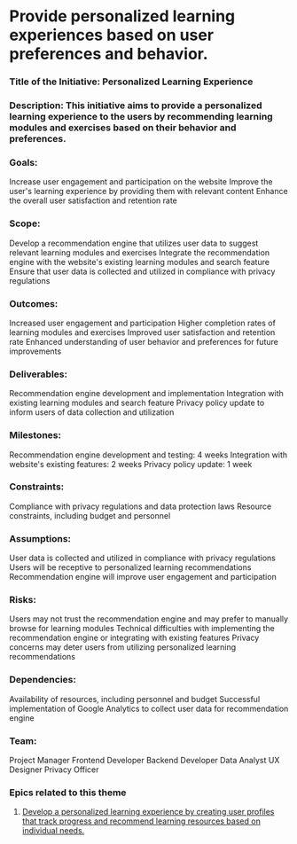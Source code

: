 # Provide personalized learning experiences based on user preferences and behavior.

### Title of the Initiative: Personalized Learning Experience

### Description: This initiative aims to provide a personalized learning experience to the users by recommending learning modules and exercises based on their behavior and preferences.

### Goals:

Increase user engagement and participation on the website
Improve the user's learning experience by providing them with relevant content
Enhance the overall user satisfaction and retention rate
### Scope:

Develop a recommendation engine that utilizes user data to suggest relevant learning modules and exercises
Integrate the recommendation engine with the website's existing learning modules and search feature
Ensure that user data is collected and utilized in compliance with privacy regulations
### Outcomes:

Increased user engagement and participation
Higher completion rates of learning modules and exercises
Improved user satisfaction and retention rate
Enhanced understanding of user behavior and preferences for future improvements
### Deliverables:

Recommendation engine development and implementation
Integration with existing learning modules and search feature
Privacy policy update to inform users of data collection and utilization
### Milestones:

Recommendation engine development and testing: 4 weeks
Integration with website's existing features: 2 weeks
Privacy policy update: 1 week
### Constraints:

Compliance with privacy regulations and data protection laws
Resource constraints, including budget and personnel
### Assumptions:

User data is collected and utilized in compliance with privacy regulations
Users will be receptive to personalized learning recommendations
Recommendation engine will improve user engagement and participation
### Risks:

Users may not trust the recommendation engine and may prefer to manually browse for learning modules
Technical difficulties with implementing the recommendation engine or integrating with existing features
Privacy concerns may deter users from utilizing personalized learning recommendations
### Dependencies:

Availability of resources, including personnel and budget
Successful implementation of Google Analytics to collect user data for recommendation engine
### Team:

Project Manager
Frontend Developer
Backend Developer
Data Analyst
UX Designer
Privacy Officer

### Epics related to this theme
1. [Develop a personalized learning experience by creating user profiles that track progress and recommend learning resources based on individual needs.](epics/e2.md)